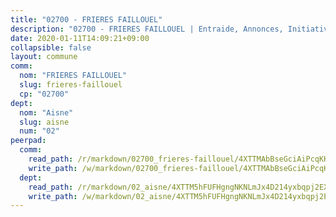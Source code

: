 ```yaml
---
title: "02700 - FRIERES FAILLOUEL"
description: "02700 - FRIERES FAILLOUEL | Entraide, Annonces, Initiatives"
date: 2020-01-11T14:09:21+09:00
collapsible: false
layout: commune
comm:
  nom: "FRIERES FAILLOUEL"
  slug: frieres-faillouel
  cp: "02700"
dept:
  nom: "Aisne"
  slug: aisne
  num: "02"
peerpad:
  comm:
    read_path: /r/markdown/02700_frieres-faillouel/4XTTMAbBseGciAiPcqKKnkWFGXGEeR4jvCekpaZAGDNYgcVto
    write_path: /w/markdown/02700_frieres-faillouel/4XTTMAbBseGciAiPcqKKnkWFGXGEeR4jvCekpaZAGDNYgcVto-K3TgU2wprESpfPqDvaeYQgNZdWUHL1AW4y2Tyjwowmj6QBbsJNJctHcbCLEVd9cHJi7GEmoAShghyrTVc9nA4ytiLqyKVFz1VeXeXr9ZPfVp23FXxqofjYcrAmBSynFsMDMS1op7
  dept:
    read_path: /r/markdown/02_aisne/4XTTM5hFUFHgngNKNLmJx4D214yxbqpj2EXK5CBjZ5LZF3zAf
    write_path: /w/markdown/02_aisne/4XTTM5hFUFHgngNKNLmJx4D214yxbqpj2EXK5CBjZ5LZF3zAf-K3TgUfAP6D753WPagZBnpcFgyCUpnZXNhrQsKU6J8qon6wxmFCHD5kB3GMzCYyJmAGHN58p9qgKDhnEgSAuHEK3wjVXSJoUkHyn6Vb7T2aNZ2y6ez5BMkQCEQxoUkfyK9J3TXU3M
---
```


